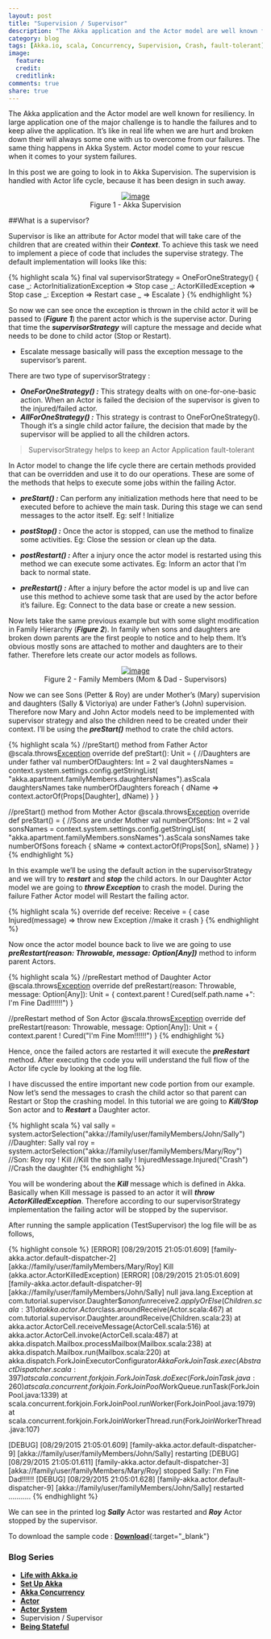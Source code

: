 ```yaml
---
layout: post
title: "Supervision / Supervisor"
description: "The Akka application and the Actor model are well known for resiliency."
category: blog
tags: [Akka.io, scala, Concurrency, Supervision, Crash, fault-tolerant]
image:
  feature:
  credit:
  creditlink:
comments: true
share: true
---
```


The Akka application and the Actor model are well known for resiliency. In large application one of the major challenge is to handle the failures and to keep alive the application. It’s like in real life when we are hurt and broken down their will always some one with us to overcome from our failures. The same thing happens in Akka System. Actor model come to your rescue when it comes to your system failures.

In this post we are going to look in to Akka Supervision. The supervision is handled with Actor life cycle, because it has been design in such away.

<figure style="text-align: center;">
  <a href="/blog/akka-blog-series/supervison.jpg"><img src="/blog/akka-blog-series/supervison.jpg" alt="image"></a>
  <figcaption>Figure 1 - Akka Supervision</figcaption>
</figure>

##What is a supervisor?

Supervisor is like an attribute for Actor model that will take care of the children that are created within their **_Context_**. To achieve this task we need to implement a piece of code that includes the supervise strategy. The default implementation will looks like this:

{% highlight scala %}
final val supervisorStrategy = OneForOneStrategy() {
 case _: ActorInitializationException  => Stop
 case _: ActorKilledException => Stop
 case _: Exception => Restart
 case _ => Escalate
}
{% endhighlight %}

So now we can see once the exception is thrown in the child actor it will be passed to (**_Figure 1_**) the parent actor which is the supervise actor.  During that time the **_supervisorStrategy_** will capture the message and decide what needs to be done to child actor (Stop or Restart).

* Escalate message basically will pass the exception message to the supervisor’s parent.

There are two type of supervisorStrategy :

* **_OneForOneStrategy() :_** This strategy dealts with on one-for-one-basic action. When an Actor is failed the decision of the supervisor is given to the injured/failed actor.   
* **_AllForOneStrategy() :_** This strategy is contrast to OneForOneStrategy(). Though it’s a single child actor failure, the decision that made by the supervisor will be applied to all the children actors.

> SupervisorStrategy helps to keep an Actor Application fault-tolerant

In Actor model to change the life cycle there are certain methods provided that can be overridden and use it to do our operations. These are some of the methods that helps to execute some jobs within the failing Actor.

* **_preStart() :_** Can perform any initialization methods here that need to be executed before to achieve the main task. During this stage we can send messages to the actor itself. Eg: self ! Initialize 

* **_postStop() :_** Once the actor is stopped, can use the method to finalize some activities. Eg: Close the session or clean up the data.

* **_postRestart() :_** After a injury  once the actor model is restarted using this method we can execute some activates. Eg: Inform an actor that I’m back to normal state.

* **_preRestart() :_** After a injury  before the actor model is up and live can use this method to achieve some task that are used by the actor before it’s failure. Eg: Connect to the data base or create a new session. 

Now lets take the same previous example but with some slight modification in Family Hierarchy (**_Figure 2_**).  In family when sons and daughters are broken down parents are the first people to notice and to help them. It’s obvious mostly sons are attached to mother and daughters are to their father. Therefore lets create our actor models as follows.

<figure style="text-align: center;">
  <a href="/blog/akka-blog-series/actor-family-members-supervision.jpg"><img src="/blog/akka-blog-series/actor-family-members-supervision.jpg" alt="image"></a>
  <figcaption>Figure 2 - Family Members (Mom & Dad - Supervisors)</figcaption>
</figure>

Now we can see Sons (Petter & Roy) are under Mother’s (Mary) supervision and daughters (Sally & Victoriya) are under Father’s (John) supervision. Therefore now Mary and John Actor models need to be implemented with supervisor strategy and also the children need to be created under their context. I’ll be using the **_preStart()_** method to crate the child actors.

{% highlight scala %}
//preStart() method from Father Actor
@scala.throws[Exception](classOf[Exception])
  override def preStart(): Unit = {
    //Daughters are under father
    val numberOfDaughters: Int = 2
    val daughtersNames = context.system.settings.config.getStringList(
      "akka.apartment.familyMembers.daughtersNames").asScala
    daughtersNames take numberOfDaughters foreach { dName =>
      context.actorOf(Props[Daughter], dName)
    }
  }

//preStart() method from Mother Actor
@scala.throws[Exception](classOf[Exception])
  override def preStart() = {
    //Sons are under Mother
    val numberOfSons: Int = 2
    val sonsNames = context.system.settings.config.getStringList(
      "akka.apartment.familyMembers.sonsNames").asScala
    sonsNames take numberOfSons foreach { sName =>
      context.actorOf(Props[Son], sName)
    }
  }
{% endhighlight %}

In this example we’ll be using the default action in the supervisorStrategy and we will try to **_restart_** and **_stop_** the child actors. In our Daughter Actor model we are going to **_throw Exception_** to crash the model. During the failure Father Actor model will Restart the failing actor. 

{% highlight scala %}
override def receive: Receive = {
    case Injured(message) => throw new Exception //make it crash
  }
{% endhighlight %}

Now once the actor model bounce back to live we are going to use **_preRestart(reason: Throwable, message: Option[Any])_** method to inform parent Actors. 

{% highlight scala %}
//preRestart method of Daughter Actor 
@scala.throws[Exception](classOf[Exception])
  override def preRestart(reason: Throwable, message: Option[Any]): Unit = {
    context.parent ! Cured(self.path.name +": I'm Fine Dad!!!!!!")
  }

//preRestart method of Son Actor
@scala.throws[Exception](classOf[Exception])
  override def preRestart(reason: Throwable, message: Option[Any]): Unit = {
    context.parent ! Cured("I'm Fine Mom!!!!!!")
  }
{% endhighlight %}

Hence, once the failed actors are restarted it will execute the **_preRestart_** method. After executing the code you will understand the full flow of the Actor life cycle by looking at the log file.

I have discussed the entire important new code portion from our example. Now let’s send the messages to crash the child actor so that parent can Restart or Stop the crashing model. In this tutorial we are going to **_Kill/Stop_** Son actor and to **_Restart_** a Daughter actor.

{% highlight scala %}
val sally  = system.actorSelection("akka://family/user/familyMembers/John/Sally") //Daughter: Sally
val roy = system.actorSelection("akka://family/user/familyMembers/Mary/Roy") //Son: Roy
roy ! Kill                              //Kill the son
sally ! InjuredMessage.Injured("Crash") //Crash the daughter
{% endhighlight %}

You will be wondering about the **_Kill_** message which is defined in Akka. Basically when Kill message is passed to an actor it will **_throw ActorKilledException_**. Therefore according to our supervisorStrategy implementation the failing actor will be stopped by the supervisor.

After running the sample application (TestSupervisor) the log file will be as follows,

{% highlight console  %}
[ERROR] [08/29/2015 21:05:01.609] [family-akka.actor.default-dispatcher-2] [akka://family/user/familyMembers/Mary/Roy] Kill (akka.actor.ActorKilledException)
[ERROR] [08/29/2015 21:05:01.609] [family-akka.actor.default-dispatcher-9] [akka://family/user/familyMembers/John/Sally] null
java.lang.Exception
	at com.tutorial.supervisor.Daughter$$anonfun$receive$2.applyOrElse(Children.scala:31)
	at akka.actor.Actor$class.aroundReceive(Actor.scala:467)
	at com.tutorial.supervisor.Daughter.aroundReceive(Children.scala:23)
	at akka.actor.ActorCell.receiveMessage(ActorCell.scala:516)
	at akka.actor.ActorCell.invoke(ActorCell.scala:487)
	at akka.dispatch.Mailbox.processMailbox(Mailbox.scala:238)
	at akka.dispatch.Mailbox.run(Mailbox.scala:220)
	at akka.dispatch.ForkJoinExecutorConfigurator$AkkaForkJoinTask.exec(AbstractDispatcher.scala:397)
	at scala.concurrent.forkjoin.ForkJoinTask.doExec(ForkJoinTask.java:260)
	at scala.concurrent.forkjoin.ForkJoinPool$WorkQueue.runTask(ForkJoinPool.java:1339)
	at scala.concurrent.forkjoin.ForkJoinPool.runWorker(ForkJoinPool.java:1979)
	at scala.concurrent.forkjoin.ForkJoinWorkerThread.run(ForkJoinWorkerThread.java:107)

[DEBUG] [08/29/2015 21:05:01.609] [family-akka.actor.default-dispatcher-9] [akka://family/user/familyMembers/John/Sally] restarting
[DEBUG] [08/29/2015 21:05:01.611] [family-akka.actor.default-dispatcher-3] [akka://family/user/familyMembers/Mary/Roy] stopped
Sally: I'm Fine Dad!!!!!!
[DEBUG] [08/29/2015 21:05:01.628] [family-akka.actor.default-dispatcher-9] [akka://family/user/familyMembers/John/Sally] restarted 
...........
{% endhighlight %}

We can see in the printed log **_Sally_** Actor was restarted and **_Roy_** Actor stopped by the supervisor.

To download the sample code : [**Download**](https://github.com/Renien/akka-tutorials){:target="_blank"}

### Blog Series
* [**Life with Akka.io**](/articles/life-with-akka/)
* [**Set Up Akka**](/blog/set-up-akka/)
* [**Akka Concurrency**](/blog/akka-concurrency/)
* [**Actor**](/blog/actor/)
* [**Actor System**](/blog/actor-system/)
* Supervision / Supervisor
* [**Being Stateful**](/blog/being-stateful/)

